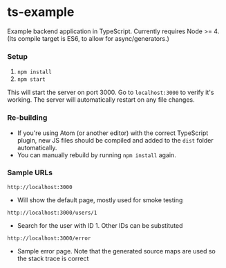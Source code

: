 # ts-example
Example backend application in TypeScript. Currently requires Node >= 4. (Its compile target is ES6, to allow for async/generators.)

### Setup
1. `npm install`
2. `npm start`

This will start the server on port 3000. Go to `localhost:3000` to verify it's working. The server will automatically restart on any file changes.

### Re-building
- If you're using Atom (or another editor) with the correct TypeScript plugin, new JS files should be compiled and added to the `dist` folder automatically.
- You can manually rebuild by running `npm install` again.

### Sample URLs
`http://localhost:3000`
- Will show the default page, mostly used for smoke testing

`http://localhost:3000/users/1`
- Search for the user with ID 1. Other IDs can be substituted

`http://localhost:3000/error`
- Sample error page. Note that the generated source maps are used so the stack trace is correct
